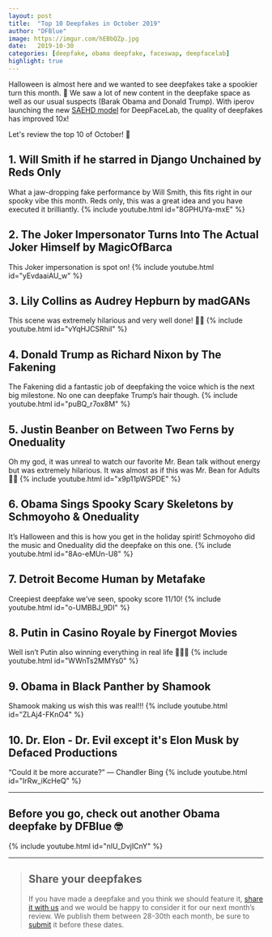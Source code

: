 ```yaml
---
layout: post
title:  "Top 10 Deepfakes in October 2019"
author: "DFBlue"
image: https://imgur.com/hEBbQZp.jpg
date:   2019-10-30
categories: [deepfake, obama deepfake, faceswap, deepfacelab]
highlight: true
---
```


Halloween is almost here and we wanted to see deepfakes take a spookier turn this month. 🎃
We saw a lot of new content in the deepfake space as well as our usual suspects (Barak Obama and Donald Trump). With iperov launching the new [SAEHD model](https://pub.dfblue.com/pub/2019-10-25-deepfacelab-tutorial) for DeepFaceLab, the quality of deepfakes has improved 10x!

Let's review the top 10 of October! 👻

## 1. Will Smith if he starred in Django Unchained by Reds Only
What a jaw-dropping fake performance by Will Smith, this fits right in our spooky vibe this month. Reds only, this was a great idea and you have executed it brilliantly.
{% include youtube.html id="8GPHUYa-mxE" %}

## 2. The Joker Impersonator Turns Into The Actual Joker Himself by MagicOfBarca
This Joker impersonation is spot on! 
{% include youtube.html id="yEvdaaiAU_w" %}

## 3. Lily Collins as Audrey Hepburn by madGANs
This scene was extremely hilarious and very well done! 💪🏻
{% include youtube.html id="vYqHJCSRhiI" %}

## 4. Donald Trump as Richard Nixon by The Fakening
The Fakening did a fantastic job of deepfaking the voice which is the next big milestone. No one can deepfake Trump’s hair though.
{% include youtube.html id="puBQ_r7ox8M" %}

## 5. Justin Beanber on Between Two Ferns by Oneduality
Oh my god, it was unreal to watch our favorite Mr. Bean talk without energy but was extremely hilarious. It was almost as if this was Mr. Bean for Adults 🍃🤐
{% include youtube.html id="x9p11pWSPDE" %}

## 6. Obama Sings Spooky Scary Skeletons by Schmoyoho & Oneduality
It’s Halloween and this is how you get in the holiday spirit! Schmoyoho did the music and Oneduality did the deepfake on this one.
{% include youtube.html id="8Ao-eMUn-U8" %}

## 7. Detroit Become Human by Metafake
Creepiest deepfake we’ve seen, spooky score 11/10!
{% include youtube.html id="o-UMBBJ_9DI" %}

## 8. Putin in Casino Royale by Finergot Movies
Well isn’t Putin also winning everything in real life 💁🏻‍♀️
{% include youtube.html id="WWnTs2MMYs0" %}

## 9. Obama in Black Panther by Shamook
Shamook making us wish this was real!!!
{% include youtube.html id="ZLAj4-FKnO4" %}

## 10. Dr. Elon - Dr. Evil except it's Elon Musk by Defaced Productions
“Could it be more accurate?” — Chandler Bing
{% include youtube.html id="IrRw_iKcHeQ" %}

-----

## Before you go, check out another Obama deepfake by DFBlue 🤓
{% include youtube.html id="nIU_DvjICnY" %}

-----

> ## Share your deepfakes
> If you have made a deepfake and you think we should feature it, [share it with us](https://dfblue.com/#submit-deepfake) and we would be happy to consider it for our next month’s review. We publish them between 28-30th each month, be sure to [submit](https://dfblue.com/#submit-deepfake) it before these dates.

